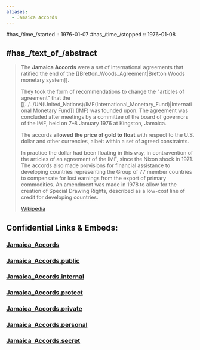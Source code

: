```yaml
---
aliases:
  - Jamaica Accords
---
```



#has_/time_/started :: 1976-01-07 
#has_/time_/stopped :: 1976-01-08 

## #has_/text_of_/abstract 

> The **Jamaica Accords** were a set of international agreements 
> that ratified the end of the [[Bretton_Woods_Agreement|Bretton Woods monetary system]]. 
> 
> They took the form of recommendations to change the "articles of agreement" 
> that the [[../../UN(United_Nations)/IMF(International_Monetary_Fund)|International Monetary Fund]] (IMF) was founded upon. 
> The agreement was concluded after meetings by a committee of the board of governors of the IMF, 
> held on 7–8 January 1976 at Kingston, Jamaica.
>
> The accords __allowed the price of gold to float__ with respect to the U.S. dollar and other currencies, 
> albeit within a set of agreed constraints. 
> 
> In practice the dollar had been floating in this way, 
> in contravention of the articles of an agreement of the IMF, since the Nixon shock in 1971. 
> The accords also made provisions for financial assistance to developing countries 
> representing the Group of 77 member countries 
> to compensate for lost earnings from the export of primary commodities. 
> An amendment was made in 1978 to allow for the creation of Special Drawing Rights, 
> described as a low-cost line of credit for developing countries.
>
> [Wikipedia](https://en.wikipedia.org/wiki/Jamaica%20Accords) 


## Confidential Links & Embeds: 

### [Jamaica_Accords](/_Standards/Economics/Currency/Jamaica_Accords.md) 

### [Jamaica_Accords.public](/_public/Economics/Currency/Jamaica_Accords.public.md) 

### [Jamaica_Accords.internal](/_internal/Economics/Currency/Jamaica_Accords.internal.md) 

### [Jamaica_Accords.protect](/_protect/Economics/Currency/Jamaica_Accords.protect.md) 

### [Jamaica_Accords.private](/_private/Economics/Currency/Jamaica_Accords.private.md) 

### [Jamaica_Accords.personal](/_personal/Economics/Currency/Jamaica_Accords.personal.md) 

### [Jamaica_Accords.secret](/_secret/Economics/Currency/Jamaica_Accords.secret.md)


